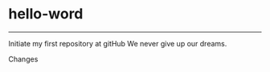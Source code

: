 # hello-word

-------------------------------------
Initiate my first repository at gitHub
We never give up our dreams.

Changes
